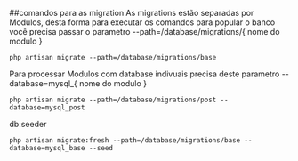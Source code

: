 ##comandos para as migration
As migrations estão separadas por Modulos, desta forma para executar os comandos para popular o banco você precisa passar o parametro --path=/database/migrations/{ nome do modulo }
```
php artisan migrate --path=/database/migrations/base
```
Para processar Modulos com database indivuais precisa deste parametro --database=mysql_{ nome do modulo }
```
php artisan migrate --path=/database/migrations/post --database=mysql_post
```
db:seeder
```
php artisan migrate:fresh --path=/database/migrations/base --database=mysql_base --seed
```